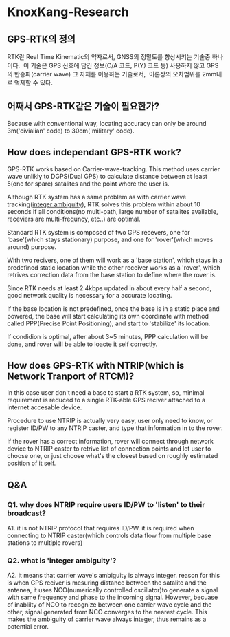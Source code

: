 # KnoxKang-Research

## GPS-RTK의 정의

  RTK란 Real Time Kinematic의 약자로서, GNSS의 정밀도를 향상시키는 기술중 하나이다.
  이 기술은 GPS 신호에 담긴 정보(C/A 코드, P(Y) 코드 등) 사용하지 않고 GPS의 반송파(carrier wave) 그 자체를 이용하는 기술로서, 
  이론상의 오차범위를 2mm내로 억제할 수 있다.
  
## 어째서 GPS-RTK같은 기술이 필요한가?

  Because with conventional way, locating accuracy can only be around 3m('civialian' code) to 30cm('military' code).
  

## How does independant GPS-RTK work?
  
  GPS-RTK works based on Carrier-wave-tracking. This method uses carrier wave unlikly to DGPS(Dual GPS) to calculate distance between at least 5(one for spare) satalites and the point where the user is. 
  
  Although RTK system has a same problem as with carrier wave tracking([integer ambiguity](https://github.com/KnoxKang/KnoxKang-Research/blob/master/GPS-RTK.md#q2-what-is-integer-ambiguity)), RTK solves this problem within about 10 seconds if all conditions(no multi-path, large number of satalites available, receviers are multi-frequncy, etc..) are optimal.
  
  Standard RTK system is composed of two GPS recevers, one for 'base'(which stays stationary) purpose, and one for 'rover'(which moves around) purpose.
  
  With two recivers, one of them will work as a 'base station', which stays in a predefined static location while the other receiver works as a 'rover', which retrives correction data from the base station to define where the rover is.
  
  Since RTK needs at least 2.4kbps updated in about every half a second, good network quality is necessary for a accurate locating.
  
  If the base location is not predefined, once the base is in a static place and powered, the base will start calculating its own coordinate with method called PPP(Precise Point Positioning), and start to 'stabilize' its location.
  
  If condidion is optimal, after about 3~5 minutes, PPP calculation will be done, and rover will be able to loacte it self correctly.


  
## How does GPS-RTK with NTRIP(which is Network Tranport of RTCM)?

  In this case user don't need a base to start a RTK system, so, minimal requirement is reduced to a single RTK-able GPS reciver attached to a internet accesable device.
  
  Procedure to use NTRIP is actually very easy, user only need to know, or register ID/PW to any NTRIP caster, and type that information in to the rover.
  
  If the rover has a correct information, rover will connect through network device to NTRIP caster to retrive list of connection points and let user to choose one, or just choose what's the closest based on roughly estimated position of it self.
  
  
  
## Q&A

### Q1. why does NTRIP require users ID/PW to 'listen' to their broadcast?
A1. it is not NTRIP protocol that requires ID/PW. it is required when connecting to NTRIP caster(which controls data flow from multiple base stations to multiple rovers)

### Q2. what is 'integer ambiguity'?
A2. it means that carrier wave's ambiguity is always integer. reason for this is when GPS reciver is mesuring distance between the satalite and the antenea, it uses NCO(numerically controlled oscillator)to generate a signal with same frequency and phase to the incoming signal. However, becuase of inablilty of NCO to recognize between one carrier wave cycle and the other, signal generated from NCO converges to the nearest cycle. This makes the ambiguity of carrier wave always integer, thus remains as a potential error.


